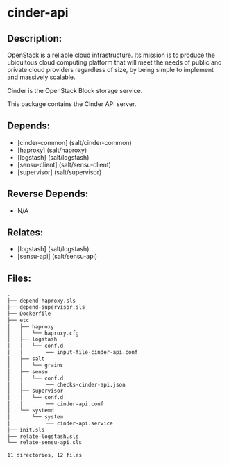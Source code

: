 # cinder-api

## Description:

OpenStack is a reliable cloud infrastructure. Its mission is to produce the ubiquitous cloud computing platform that will meet the needs of public and private cloud providers regardless of size, by being simple to implement and massively scalable.

Cinder is the OpenStack Block storage service.

This package contains the Cinder API server.

## Depends:

  -  [cinder-common] (salt/cinder-common)
  -  [haproxy] (salt/haproxy)
  -  [logstash] (salt/logstash)
  -  [sensu-client] (salt/sensu-client)
  -  [supervisor] (salt/supervisor)

## Reverse Depends:

  -  N/A

## Relates:

  -  [logstash] (salt/logstash)
  -  [sensu-api] (salt/sensu-api)

## Files:

```bash
.
├── depend-haproxy.sls
├── depend-supervisor.sls
├── Dockerfile
├── etc
│   ├── haproxy
│   │   └── haproxy.cfg
│   ├── logstash
│   │   └── conf.d
│   │       └── input-file-cinder-api.conf
│   ├── salt
│   │   └── grains
│   ├── sensu
│   │   └── conf.d
│   │       └── checks-cinder-api.json
│   ├── supervisor
│   │   └── conf.d
│   │       └── cinder-api.conf
│   └── systemd
│       └── system
│           └── cinder-api.service
├── init.sls
├── relate-logstash.sls
└── relate-sensu-api.sls

11 directories, 12 files
```
